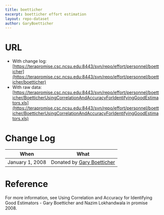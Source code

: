```yaml
---
title: boetticher
excerpt: boetticher effort estimation
layout: repo-dataset
author: GaryBoetticher
---
```



# URL

  * With change log: [https://terapromise.csc.ncsu.edu:8443/svn/repo/effort/personnel/boetticher](https://terapromise.csc.ncsu.edu:8443/svn/repo/effort/personnel/boetticher/boetticher)
  * With raw data: [https://terapromise.csc.ncsu.edu:8443/svn/repo/effort/personnel/boetticher/BoetticherUsingCorrelationAndAccuracyForIdentifyingGoodEstimators.xls](https://terapromise.csc.ncsu.edu:8443/svn/repo/effort/personnel/boetticher/BoetticherUsingCorrelationAndAccuracyForIdentifyingGoodEstimators.xls)

# Change Log

When | What
---- | ----
January 1, 2008 | Donated by [Gary Boetticher](/repo/people/data-donors/promise3.html)

# Reference

For more information, see Using Correlation and Accuracy for Identifying Good Estimators - Gary Boetticher and Nazim Lokhandwala in promise 2008.
